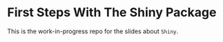 # First Steps With The Shiny Package

This is the work-in-progress repo for the slides about `Shiny`.

